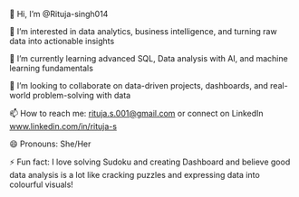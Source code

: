 👋 Hi, I’m @Rituja-singh014

👀 I’m interested in data analytics, business intelligence, and turning raw data into actionable insights

🌱 I’m currently learning advanced SQL, Data analysis with AI, and machine learning fundamentals

💞️ I’m looking to collaborate on data-driven projects, dashboards, and real-world problem-solving with data

📫 How to reach me: rituja.s.001@gmail.com  or connect on LinkedIn www.linkedin.com/in/rituja-s

😄 Pronouns: She/Her

⚡ Fun fact: I love solving Sudoku and creating Dashboard and believe good data analysis is a lot like cracking puzzles and expressing data into colourful visuals!
<!---
Rituja-singh014/Rituja-singh014 is a ✨ special ✨ repository because its `README.md` (this file) appears on your GitHub profile.
You can click the Preview link to take a look at your changes.
--->
